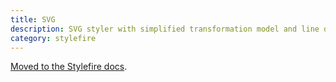 ```yaml
---
title: SVG
description: SVG styler with simplified transformation model and line drawing support.
category: stylefire
---
```


[Moved to the Stylefire docs](/stylefire/api/styler/svg).